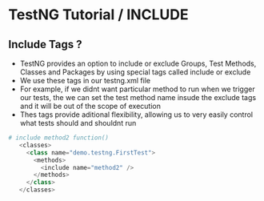 # TestNG Tutorial / INCLUDE

## Include Tags ?

- TestNG provides an option to include or exclude Groups, Test Methods, Classes and Packages by using special tags called include or exclude
- We use these tags in our testng.xml file
- For example, if we didnt want particular method to run when we trigger our tests, the we can set the test method name insude the exclude tags and it will be out of the scope of execution
- Thes tags provide aditional flexibility, allowing us to very easily control what tests should and shouldnt run

```python
# include method2 function()
   <classes>
     <class name="demo.testng.FirstTest">
       <methods>
         <include name="method2" />
       </methods>
     </class>
   </classes>
```
